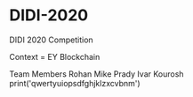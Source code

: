 # DIDI-2020
DIDI 2020 Competition

Context = EY Blockchain

Team Members
Rohan
Mike
Prady
Ivar
Kourosh
print('qwertyuiopsdfghjklzxcvbnm')
